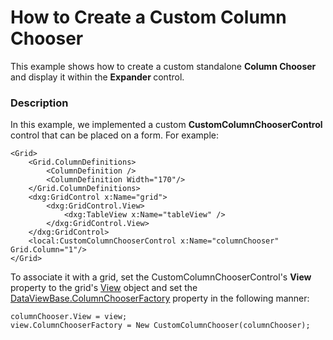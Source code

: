 # How to Create a Custom Column Chooser


<p>This example shows how to create a custom standalone <strong>Column Chooser</strong> and display it within the <strong>Expander </strong>control.</p>


<h3>Description</h3>

<p>In this example, we implemented a custom <strong>CustomColumnChooserControl </strong>control that can be placed on a form. For example:</p>
<code lang="xaml">&lt;Grid&gt;
    &lt;Grid.ColumnDefinitions&gt;
        &lt;ColumnDefinition /&gt;
        &lt;ColumnDefinition Width="170"/&gt;
    &lt;/Grid.ColumnDefinitions&gt;
    &lt;dxg:GridControl x:Name="grid"&gt;
        &lt;dxg:GridControl.View&gt;
            &lt;dxg:TableView x:Name="tableView" /&gt;
        &lt;/dxg:GridControl.View&gt;
    &lt;/dxg:GridControl&gt;
    &lt;local:CustomColumnChooserControl x:Name="columnChooser" Grid.Column="1"/&gt;
&lt;/Grid&gt;</code>
<p>To associate it with a grid, set the CustomColumnChooserControl's <strong>View </strong>property to the grid's <a href="http://documentation.devexpress.com/#WPF/DevExpressXpfGridGridControl_Viewtopic"><u>View</u></a> object and set the <a href="http://documentation.devexpress.com/#WPF/DevExpressXpfGridDataViewBase_ColumnChooserFactorytopic"><u>DataViewBase.ColumnChooserFactory</u></a> property in the following manner:</p>
<code lang="cs">columnChooser.View = view;
view.ColumnChooserFactory = New CustomColumnChooser(columnChooser);</code>

<br/>


